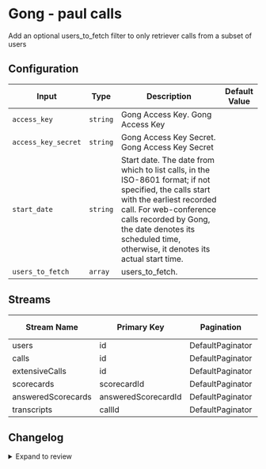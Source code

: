 # Gong - paul calls
Add an optional users_to_fetch filter to only retriever calls from a subset of users

## Configuration

| Input | Type | Description | Default Value |
|-------|------|-------------|---------------|
| `access_key` | `string` | Gong Access Key. Gong Access Key |  |
| `access_key_secret` | `string` | Gong Access Key Secret. Gong Access Key Secret |  |
| `start_date` | `string` | Start date. The date from which to list calls, in the ISO-8601 format; if not specified, the calls start with the earliest recorded call. For web-conference calls recorded by Gong, the date denotes its scheduled time, otherwise, it denotes its actual start time. |  |
| `users_to_fetch` | `array` | users_to_fetch.  |  |

## Streams
| Stream Name | Primary Key | Pagination | Supports Full Sync | Supports Incremental |
|-------------|-------------|------------|---------------------|----------------------|
| users | id | DefaultPaginator | ✅ |  ❌  |
| calls | id | DefaultPaginator | ✅ |  ❌  |
| extensiveCalls | id | DefaultPaginator | ✅ |  ❌  |
| scorecards | scorecardId | DefaultPaginator | ✅ |  ❌  |
| answeredScorecards | answeredScorecardId | DefaultPaginator | ✅ |  ❌  |
| transcripts | callId | DefaultPaginator | ✅ |  ❌  |

## Changelog

<details>
  <summary>Expand to review</summary>

| Version          | Date              | Pull Request | Subject        |
|------------------|-------------------|--------------|----------------|
| 0.0.1 | 2024-11-25 | | Initial release by [@girarda](https://github.com/girarda) via Connector Builder |

</details>
